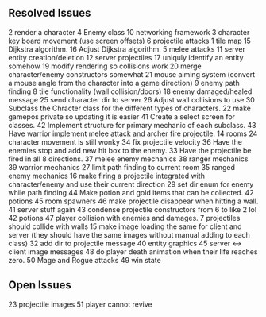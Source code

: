 ## Resolved Issues ##
2 render a character
4 Enemy class
10 networking framework
3 character key board movement (use screen offsets)
6 projectile attacks
1 tile map
15 Dijkstra algorithm.
16 Adjust Dijkstra algorithm.
5 melee attacks
11 server entity creation/deletion
12 server projectiles
17 uniquly identify an entity somehow
19 modify rendering so collisions work
20 merge character/enemy constructors somewhat
21 mouse aiming system (convert a mouse angle from the character into a game direction)
9 enemy path finding
8 tile functionality (wall collision/doors)
18 enemy damaged/healed message
25 send character dir to server
26 Adjust wall collisions to use
30 Subclass the Chracter class for the different types of characters.
22 make gamepos private so updating it is easier
41 Create a select screen for classes.
42 Implement structure for primary mechanic of each subclass.
43 Have warrior implement melee attack and archer fire projectile.
14 rooms
24 character movement is still wonky
34 fix projectile velocity
36 Have the enemies stop and add new hit box to the enemy.
33 Have the projectile be fired in all 8 directions.
37 melee enemy mechanics
38 ranger mechanics
39 warrior mechanics
27 limit path finding to current room
35 ranged enemy mechanics
16 make firing a projectile integrated with character/enemy and use their current direction
29 set dir enum for enemy while path finding
44 Make potion and gold items that can be collected.
42 potions
45 room spawners
46 make projectile disappear when hitting a wall.
41 server stuff again
43 condense projectile constructors from 6 to like 2 lol
42 potions
47 player collision with enemies and damages.
7 projectiles should collide with walls
15 make image loading the same for client and server (they should have the same images without manual adding to each class)
32 add dir to projectile message
40 entity graphics
45 server <-> client image messages
48 do player death animation when their life reaches zero.
50 Mage and Rogue attacks
49 win state

## Open Issues ##
23 projectile images
51 player cannot revive






